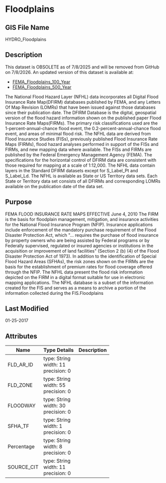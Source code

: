 # Floodplains
## GIS File Name
HYDRO_Floodplains
## Description
This dataset is OBSOLETE as of 7/8/2025 and will be removed from GitHub on 7/8/2026. An updated version of this dataset is available at:
* [FEMA_Floodplains_100_Year](https://github.com/cambridgegis/cambridgegis_data/tree/main/Hydro/FEMA_Floodplains_100_Year)
* [FEMA_Floodplains_500_Year](https://github.com/cambridgegis/cambridgegis_data/tree/main/Hydro/FEMA_Floodplains_500_Year)

<DIV STYLE="text-align:Left;"><DIV><DIV><P><SPAN>The National Flood Hazard Layer (NFHL) data incorporates all Digital Flood Insurance Rate Map(DFIRM) databases published by FEMA, and any Letters Of Map Revision (LOMRs) that have been issued against those databases since their publication date. The DFIRM Database is the digital, geospatial version of the flood hazard information shown on the published paper Flood Insurance Rate Maps(FIRMs). The primary risk classifications used are the 1-percent-annual-chance flood event, the 0.2-percent-annual-chance flood event, and areas of minimal flood risk. The NFHL data are derived from Flood Insurance Studies (FISs), previously published Flood Insurance Rate Maps (FIRMs), flood hazard analyses performed in support of the FISs and FIRMs, and new mapping data where available. The FISs and FIRMs are published by the Federal Emergency Management Agency (FEMA). The specifications for the horizontal control of DFIRM data are consistent with those required for mapping at a scale of 1:12,000. The NFHL data contain layers in the Standard DFIRM datasets except for S_Label_Pt and S_Label_Ld. The NFHL is available as State or US Territory data sets. Each State or Territory data set consists of all DFIRMs and corresponding LOMRs available on the publication date of the data set.</SPAN></P></DIV></DIV></DIV>

## Purpose
FEMA FLOOD INSURANCE RATE MAPS EFFECTIVE June 4, 2010  The FIRM is the basis for floodplain management, mitigation, and insurance activities for the National Flood Insurance Program (NFIP). Insurance applications include enforcement of the mandatory purchase requirement of the Flood Disaster Protection Act, which "... requires the purchase of flood insurance by property owners who are being assisted by Federal programs or by Federally supervised, regulated or insured agencies or institutions in the acquisition or improvement of land facilities" (Section 2 (b) (4) of the Flood Disaster Protection Act of 1973). In addition to the identification of Special Flood Hazard Areas (SFHAs), the risk zones shown on the FIRMs are the basis for the establishment of premium rates for flood coverage offered through the NFIP. The NFHL data present the flood risk information depicted on the FIRM in a digital format suitable for use in electronic mapping applications. The NFHL database is a subset of the information created for the FIS and serves as a means to archive a portion of the information collected during the FIS.Floodplains
## Last Modified
01-25-2017
## Attributes
|Name|Type Details|Description|
|----|------------|-----------|
|FLD_AR_ID|type: String<br/>width: 11<br/>precision: 0||
|FLD_ZONE|type: String<br/>width: 55<br/>precision: 0||
|FLOODWAY|type: String<br/>width: 30<br/>precision: 0||
|SFHA_TF|type: String<br/>width: 1<br/>precision: 0||
|Percentage|type: String<br/>width: 8<br/>precision: 0||
|SOURCE_CIT|type: String<br/>width: 11<br/>precision: 0||
